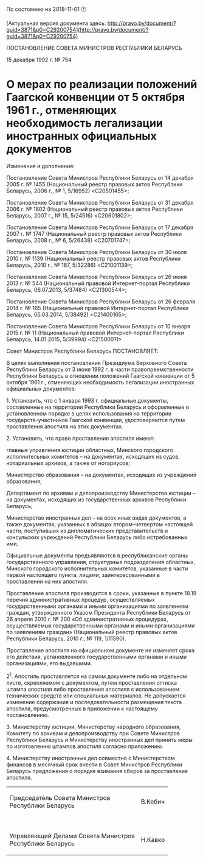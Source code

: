 По состоянию на 2018-11-01 &#x1F550;

[Актуальная версия документа здесь: http://pravo.by/document/?guid=3871&p0=C29200754](http://pravo.by/document/?guid=3871&p0=C29200754)

<p>ПОСТАНОВЛЕНИЕ СОВЕТА МИНИСТРОВ РЕСПУБЛИКИ БЕЛАРУСЬ</p>
<p>15 декабря 1992 г. № 754</p>
<h1>О мерах по реализации положений Гаагской конвенции от 5 октября 1961 г., отменяющих необходимость легализации иностранных официальных документов</h1>
<p>Изменения и дополнения:</p>
<p>Постановление Совета Министров Республики Беларусь от 14 декабря 2005 г. № 1455 (Национальный реестр правовых актов Республики Беларусь, 2006 г., № 1, 5/16952) &lt;C20501455&gt;;</p>
<p>Постановление Совета Министров Республики Беларусь от 31 декабря 2006 г. № 1802 (Национальный реестр правовых актов Республики Беларусь, 2007 г., № 15, 5/24516) &lt;C20601802&gt;;</p>
<p>Постановление Совета Министров Республики Беларусь от 17 декабря 2007 г. № 1747 (Национальный реестр правовых актов Республики Беларусь, 2008 г., № 6, 5/26438) &lt;C20701747&gt;;</p>
<p>Постановление Совета Министров Республики Беларусь от 30 июля 2010 г. № 1139 (Национальный реестр правовых актов Республики Беларусь, 2010 г., № 187, 5/32286) &lt;C21001139&gt;;</p>
<p>Постановление Совета Министров Республики Беларусь от 26 июня 2013 г. № 544 (Национальный правовой Интернет-портал Республики Беларусь, 06.07.2013, 5/37484) &lt;C21300544&gt;;</p>
<p>Постановление Совета Министров Республики Беларусь от 26 февраля 2014 г. № 165 (Национальный правовой Интернет-портал Республики Беларусь, 05.03.2014, 5/38492) &lt;C21400165&gt;;</p>
<p>Постановление Совета Министров Республики Беларусь от 10 января 2015 г. № 11 (Национальный правовой Интернет-портал Республики Беларусь, 14.01.2015, 5/39994) &lt;C21500011&gt;</p>
<p></p>
<p>Совет Министров Республики Беларусь ПОСТАНОВЛЯЕТ:</p>
<p>В целях выполнения постановления Президиума Верховного Совета Республики Беларусь от 3 июня 1992 г. в части правопреемственности Республики Беларусь в отношении положений Гаагской конвенции от 5 октября 1961 г., отменяющих необходимость легализации иностранных официальных документов:</p>
<p>1. Установить, что с 1 января 1993 г. официальные документы, составленные на территории Республики Беларусь и оформленные в установленном порядке в целях использования на территории государств-участников Гаагской конвенции, удостоверяются путем проставления апостиля на этих документах.</p>
<p>2. Установить, что право проставления апостиля имеют:</p>
<p>главные управления юстиции областных, Минского городского исполнительных комитетов – на документах, исходящих из судов, нотариальных архивов, а также от нотариусов;</p>
<p>Министерство образования – на документах, исходящих из учреждений образования;</p>
<p>Департамент по архивам и делопроизводству Министерства юстиции – на документах, исходящих из государственных архивов Республики Беларусь;</p>
<p>Министерство иностранных дел – на всех иных видах документов, а также документах, указанных в абзацах втором–четвертом настоящей части, поступивших из дипломатических представительств и консульских учреждений Республики Беларусь либо истребованных ими.</p>
<p>Официальные документы предъявляются в республиканские органы государственного управления, структурные подразделения областных, Минского городского исполнительных комитетов, указанные в части первой настоящего пункта, лицами, заинтересованными в проставлении на них апостиля.</p>
<p>Проставление апостиля производится в сроки, указанные в пункте 18.19 перечня административных процедур, осуществляемых государственными органами и иными организациями по заявлениям граждан, утвержденного Указом Президента Республики Беларусь от 26 апреля 2010 г. № 200 «Об административных процедурах, осуществляемых государственными органами и иными организациями по заявлениям граждан» (Национальный реестр правовых актов Республики Беларусь, 2010 г., № 119, 1/11590).</p>
<p>Проставление апостиля на официальном документе не изменяет срока его действия, установленного государственными органами и иными организациями, его выдавшими.</p>
<p>2<sup>1</sup>. Апостиль проставляется на самом документе либо на отдельном листе, скрепляемом с документом, путем проставления оттиска штампа апостиля либо проставления апостиля с использованием технических средств или специальных материалов. Не допускается изменение содержания и последовательности размещения текста апостиля, предусмотренных в приложении к настоящему постановлению.</p>
<p>3. Министерству юстиции, Министерству народного образования, Комитету по архивам и делопроизводству при Совете Министров Республики Беларусь и Министерству иностранных дел принять меры по изготовлению штампов апостиля согласно приложению.</p>
<p>4. Министерству иностранных дел совместно с Министерством финансов в месячный срок внести в Совет Министров Республики Беларусь предложения о порядке взимания сборов за проставление апостиля.</p>
<p></p>
<table>
<tr>
<td><p>Председатель Совета Министров <br>Республики Беларусь</p></td>
<td><p>В.Кебич</p></td>
</tr>
<tr>
<td><p></p></td>
<td><p></p></td>
</tr>
<tr>
<td><p>Управляющий Делами Совета Министров <br>Республики Беларусь</p></td>
<td><p>Н.Кавко</p></td>
</tr>
</table>
<p></p>